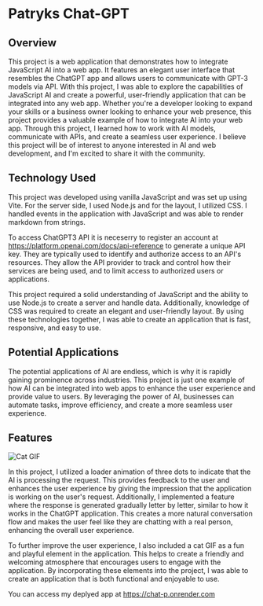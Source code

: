 # Patryks Chat-GPT

## Overview

This project is a web application that demonstrates how to integrate JavaScript AI into a web app. It features an elegant user interface that resembles the ChatGPT app and allows users to communicate with GPT-3 models via API. With this project, I was able to explore the capabilities of JavaScript AI and create a powerful, user-friendly application that can be integrated into any web app. Whether you're a developer looking to expand your skills or a business owner looking to enhance your web presence, this project provides a valuable example of how to integrate AI into your web app. Through this project, I learned how to work with AI models, communicate with APIs, and create a seamless user experience. I believe this project will be of interest to anyone interested in AI and web development, and I'm excited to share it with the community.

## Technology Used

This project was developed using vanilla JavaScript and was set up using Vite.
For the server side, I used Node.js and for the layout, I utilized CSS. I handled events in the application with JavaScript and was able to render markdown from strings. 

To access ChatGPT3 API it is neceserry to register an account at https://platform.openai.com/docs/api-reference to generate a unique API key. They are typically used to identify and authorize access to an API's resources. They allow the API provider to track and control how their services are being used, and to limit access to authorized users or applications.

This project required a solid understanding of JavaScript and the ability to use Node.js to create a server and handle data. Additionally, knowledge of CSS was required to create an elegant and user-friendly layout. By using these technologies together, I was able to create an application that is fast, responsive, and easy to use.

## Potential Applications

The potential applications of AI are endless, which is why it is rapidly gaining prominence across industries. This project is just one example of how AI can be integrated into web apps to enhance the user experience and provide value to users. By leveraging the power of AI, businesses can automate tasks, improve efficiency, and create a more seamless user experience. 

## Features
 ![Cat GIF](https://drive.google.com/uc?id=1YFyuS1r_U5LHbLhP-zEl3FXyahcrpHCO)
 
In this project, I utilized a loader animation of three dots to indicate that the AI is processing the request. This provides feedback to the user and enhances the user experience by giving the impression that the application is working on the user's request. Additionally, I implemented a feature where the response is generated gradually letter by letter, similar to how it works in the ChatGPT application. This creates a more natural conversation flow and makes the user feel like they are chatting with a real person, enhancing the overall user experience.

To further improve the user experience, I also included a cat GIF as a fun and playful element in the application. This helps to create a friendly and welcoming atmosphere that encourages users to engage with the application. By incorporating these elements into the project, I was able to create an application that is both functional and enjoyable to use.

You can access my deplyed app at https://chat-p.onrender.com
